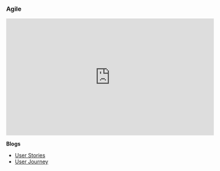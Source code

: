 ### Agile

<iframe width="560" height="315" src="https://www.youtube.com/embed/ZZ_vnqvW4DQ" frameborder="0" allow="accelerometer; autoplay; clipboard-write; encrypted-media; gyroscope; picture-in-picture" allowfullscreen></iframe>

**Blogs**
* [User Stories](https://www.mountaingoatsoftware.com/agile/user-stories)
* [User Journey](https://uxmentor.me/user-journeys-beginners-guide/)